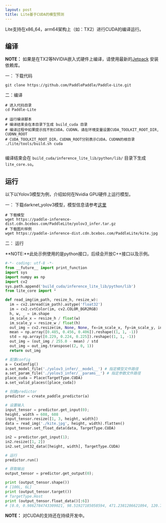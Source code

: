 ```yaml
---
layout: post
title: Lite基于CUDA的模型预测
---
```



Lite支持在x86_64，arm64架构上（如：TX2）进行CUDA的编译运行。

## 编译

**NOTE：** 如果是在TX2等NVIDIA嵌入式硬件上编译，请使用最新的[Jetpack](https://developer.nvidia.com/embedded/jetpack) 安装依赖库。


一： 下载代码

```
git clone https://github.com/PaddlePaddle/Paddle-Lite.git
```

二：编译

```
# 进入代码目录
cd Paddle-Lite

# 运行编译脚本
# 编译结束会在本目录下生成 build_cuda 目录
# 编译过程中如果提示找不到CUDA，CUDNN，请在环境变量设置CUDA_TOOLKIT_ROOT_DIR, CUDNN_ROOT
# CUDA_TOOLKIT_ROOT_DIR，CUDNN_ROOT分别表示CUDA，CUDNN的根目录
./lite/tools/build.sh cuda


```

编译结束会在 `build_cuda/inference_lite_lib/python/lib/` 目录下生成 `lite_core.so`。

## 运行

以下以Yolov3模型为例，介绍如何在Nvidia GPU硬件上运行模型。

一： 下载darknet_yolov3模型，模型信息请参考[这里](https://github.com/PaddlePaddle/models/tree/develop/PaddleCV/yolov3)


```
# 下载模型
wget https://paddle-inference-dist.cdn.bcebos.com/PaddleLite/yolov3_infer.tar.gz
# 下载图片样例
wget https://paddle-inference-dist.cdn.bcebos.com/PaddleLite/kite.jpg
```

二： 运行   

**NOTE:**此处示例使用的是python接口，后续会开放C++接口以及示例。

``` python
#-*- coding: utf-8 -*-
from __future__ import print_function
import sys
import numpy as np
import cv2
sys.path.append('build_cuda/inference_lite_lib/python/lib')
from lite_core import *

def read_img(im_path, resize_h, resize_w):
  im = cv2.imread(im_path).astype('float32')
  im = cv2.cvtColor(im, cv2.COLOR_BGR2RGB)
  h, w, _ = im.shape
  im_scale_x = resize_h / float(w)
  im_scale_y = resize_w / float(h)
  out_img = cv2.resize(im, None, None, fx=im_scale_x, fy=im_scale_y, interpolation=cv2.INTER_CUBIC)
  mean = np.array([0.485, 0.456, 0.406]).reshape((1, 1, -1))
  std = np.array([0.229, 0.224, 0.225]).reshape((1, 1, -1))
  out_img = (out_img / 255.0 - mean) / std
  out_img = out_img.transpose((2, 0, 1))
  return out_img

# 配置config
a = CxxConfig()
a.set_model_file('./yolov3_infer/__model__') # 指定模型文件路径 
a.set_param_file('./yolov3_infer/__params__') # 指定参数文件路径
place_cuda = Place(TargetType.CUDA)
a.set_valid_places([place_cuda])

# 创建predictor
predictor = create_paddle_predictor(a)

# 设置输入
input_tensor = predictor.get_input(0);
height, width = 608, 608
input_tensor.resize([1, 3, height, width])
data = read_img('./kite.jpg', height, width).flatten()
input_tensor.set_float_data(data, TargetType.CUDA)

in2 = predictor.get_input(1);
in2.resize([1, 2])
in2.set_int32_data([height, width], TargetType.CUDA)

# 运行
predictor.run()

# 获取输出
output_tensor = predictor.get_output(0);

print (output_tensor.shape())
# [100L, 6L]
print (output_tensor.target())
# TargetType.Host
print (output_tensor.float_data()[:6])
# [0.0, 0.9862784743309021, 98.51927185058594, 471.2381286621094, 120.73092651367188, 578.33251953125]

```

**NOTE：** 对CUDA的支持还在持续开发中。
